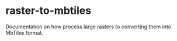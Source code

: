 # raster-to-mbtiles
Documentation on how process large rasters to converting them into MbTiles format. 
